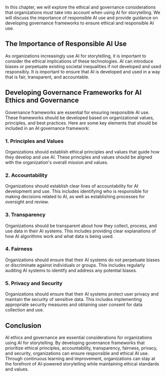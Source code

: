
In this chapter, we will explore the ethical and governance considerations that organizations must take into account when using AI for storytelling. We will discuss the importance of responsible AI use and provide guidance on developing governance frameworks to ensure ethical and responsible AI use.

The Importance of Responsible AI Use
------------------------------------

As organizations increasingly use AI for storytelling, it is important to consider the ethical implications of these technologies. AI can introduce biases or perpetuate existing societal inequalities if not developed and used responsibly. It is important to ensure that AI is developed and used in a way that is fair, transparent, and accountable.

Developing Governance Frameworks for AI Ethics and Governance
-------------------------------------------------------------

Governance frameworks are essential for ensuring responsible AI use. These frameworks should be developed based on organizational values, principles, and best practices. Here are some key elements that should be included in an AI governance framework:

### 1. Principles and Values

Organizations should establish ethical principles and values that guide how they develop and use AI. These principles and values should be aligned with the organization's overall mission and values.

### 2. Accountability

Organizations should establish clear lines of accountability for AI development and use. This includes identifying who is responsible for making decisions related to AI, as well as establishing processes for oversight and review.

### 3. Transparency

Organizations should be transparent about how they collect, process, and use data in their AI systems. This includes providing clear explanations of how AI algorithms work and what data is being used.

### 4. Fairness

Organizations should ensure that their AI systems do not perpetuate biases or discriminate against individuals or groups. This includes regularly auditing AI systems to identify and address any potential biases.

### 5. Privacy and Security

Organizations should ensure that their AI systems protect user privacy and maintain the security of sensitive data. This includes implementing appropriate security measures and obtaining user consent for data collection and use.

Conclusion
----------

AI ethics and governance are essential considerations for organizations using AI for storytelling. By developing governance frameworks that prioritize ethical principles, accountability, transparency, fairness, privacy, and security, organizations can ensure responsible and ethical AI use. Through continuous learning and improvement, organizations can stay at the forefront of AI-powered storytelling while maintaining ethical standards and values.

